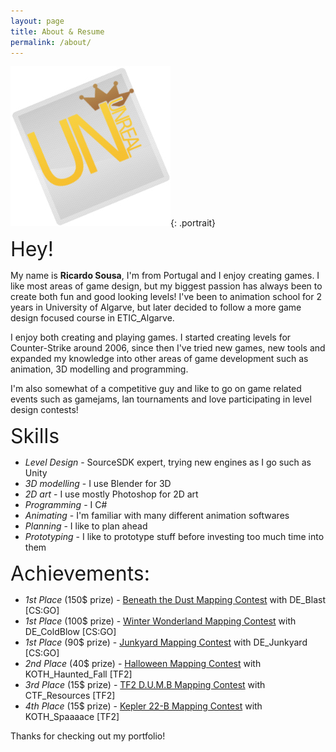 ```yaml
---
layout: page
title: About & Resume
permalink: /about/
---
```


[![A picture of me](/images/avatar2.jpg)](/images/avatar2.jpg){: .portrait}

<font size="6">Hey!</font> <p>My name is <b>Ricardo Sousa</b>, I'm from Portugal and I enjoy creating games. I like most areas of game design, but my biggest passion has always been to create both fun and good looking levels! I've been to animation school for 2 years in University of Algarve, but later decided to follow a more game design focused course in ETIC_Algarve.</p>
<p>I enjoy both creating and playing games. I started creating levels for Counter-Strike around 2006, since then I've tried new games, new tools and expanded my knowledge into other areas of game development such as animation, 3D modelling and programming.</p>
  
<p>I'm also somewhat of a competitive guy and like to go on game related events such as gamejams, lan tournaments and love participating in level design contests!</p>
  
 
<font size="6">Skills</font>

- _Level Design_  - SourceSDK expert, trying new engines as I go such as Unity
- _3D modelling_  - I use Blender for 3D
- _2D art_        - I use mostly Photoshop for 2D art
- _Programming_   - I C#
- _Animating_     - I'm familiar with many different animation softwares
- _Planning_      - I like to plan ahead
- _Prototyping_   - I like to prototype stuff before investing too much time into them

<font size="6">Achievements:</font>

- _1st Place_ (150$ prize) - <a href="http://gamebanana.com/contests/winners/69">Beneath the Dust Mapping Contest</a> with DE_Blast [CS:GO]
- _1st Place_ (100$ prize) - <a href="http://gamebanana.com/contests/winners/31">Winter Wonderland Mapping Contest</a> with DE_ColdBlow [CS:GO]
- _1st Place_ (90$ prize) - <a href="http://gamebanana.com/contests/winners/23">Junkyard Mapping Contest</a> with DE_Junkyard [CS:GO]
- _2nd Place_ (40$ prize) - <a href="http://gamebanana.com/contests/winners/8">Halloween Mapping Contest</a> with KOTH_Haunted_Fall [TF2]
- _3rd Place_ (15$ prize) - <a href="http://gamebanana.com/contests/winners/4">TF2 D.U.M.B Mapping Contest</a> with CTF_Resources [TF2]
- _4th Place_ (15$ prize) - <a href="http://gamebanana.com/contests/winners/16">Kepler 22-B Mapping Contest</a> with KOTH_Spaaaace [TF2]


Thanks for checking out my portfolio!
